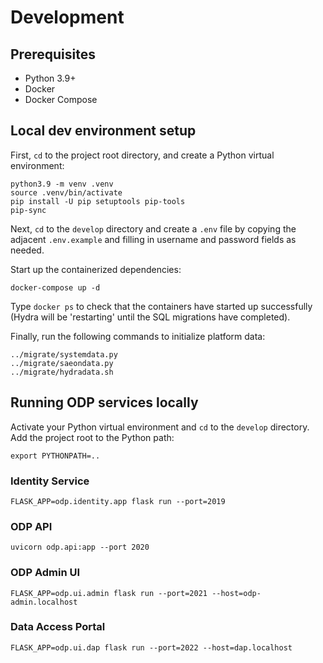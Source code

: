 # Development

## Prerequisites
* Python 3.9+
* Docker
* Docker Compose

## Local dev environment setup
First, `cd` to the project root directory, and create a Python virtual environment:

    python3.9 -m venv .venv
    source .venv/bin/activate
    pip install -U pip setuptools pip-tools
    pip-sync

Next, `cd` to the `develop` directory and create a `.env` file by copying the
adjacent `.env.example` and filling in username and password fields as needed.

Start up the containerized dependencies:

    docker-compose up -d

Type `docker ps` to check that the containers have started up successfully
(Hydra will be 'restarting' until the SQL migrations have completed).

Finally, run the following commands to initialize platform data:

    ../migrate/systemdata.py
    ../migrate/saeondata.py
    ../migrate/hydradata.sh

## Running ODP services locally
Activate your Python virtual environment and `cd` to the `develop` directory.
Add the project root to the Python path:

    export PYTHONPATH=..

### Identity Service
    FLASK_APP=odp.identity.app flask run --port=2019

### ODP API
    uvicorn odp.api:app --port 2020

### ODP Admin UI
    FLASK_APP=odp.ui.admin flask run --port=2021 --host=odp-admin.localhost

### Data Access Portal
    FLASK_APP=odp.ui.dap flask run --port=2022 --host=dap.localhost
